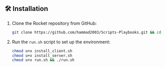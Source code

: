 ## 🛠️ Installation
1. Clone the Rocket repository from GitHub:
    ```bash
    git clone https://github.com/hammad2003/Scripts-Playbooks.git && cd Scripts-Playbooks
    ```
2. Run the `run.sh` script to set up the environment:
    ```bash
    chmod u+x install_client.sh
    chmod u+x install_server.sh
    chmod u+x run.sh && ./run.sh
